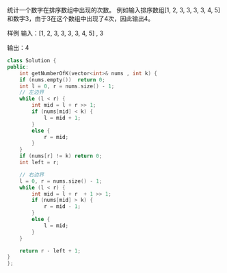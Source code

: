 统计一个数字在排序数组中出现的次数。
例如输入排序数组[1, 2, 3, 3, 3, 3, 4, 5]和数字3，由于3在这个数组中出现了4次，因此输出4。

样例
输入：[1, 2, 3, 3, 3, 3, 4, 5] ,  3

输出：4

```cpp
class Solution {
public:
    int getNumberOfK(vector<int>& nums , int k) {
    if (nums.empty())  return 0;
    int l = 0, r = nums.size() - 1;
    // 左边界
    while (l < r) {
        int mid = l + r >> 1;
        if (nums[mid] < k) {
            l = mid + 1;
        }
        else {
            r = mid;
        }
    }
    if (nums[r] != k) return 0;
    int left = r;

    // 右边界
    l = 0, r = nums.size() - 1;
    while (l < r) {
        int mid = l + r  + 1 >> 1;
        if (nums[mid] > k) {
            r = mid - 1;
        }
        else {
            l = mid;
        }
    }

    return r - left + 1;
}
};
```
